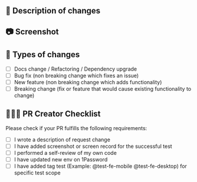 ## 📝 Description of changes
<!-- Description your changes in detail -->

## 📷 Screenshot
<!-- Please attach a screenshot of successful test -->

## 📍 Types of changes
- [ ] Docs change / Refactoring / Dependency upgrade
- [ ] Bug fix (non breaking change which fixes an issue)
- [ ] New feature (non breaking change which adds functionality)
- [ ] Breaking change (fix or feature that would cause existing functionality to change)

## 🧑🏻‍💻 PR Creator Checklist
<!-- Go over all the following points, and check in all boxes that you've done -->
Please check if your PR fulfills the following requirements:
- [ ] I wrote a description of request change
- [ ] I have added screenshot or screen record for the successful test
- [ ] I performed a self-review of my own code
- [ ] I have updated new env on 1Password
- [ ] I have added tag test (Example: @test-fe-mobile @test-fe-desktop) for specific test scope